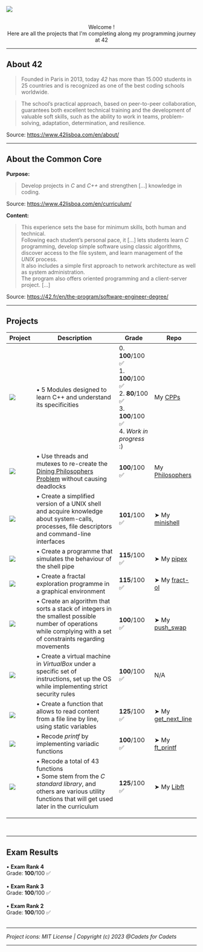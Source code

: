 <img src="https://i.postimg.cc/3JL1G0Jd/Common-core-1.png"></img><br><br>

<p align="center">Welcome !<br>
Here are all the projects that I'm completing along my programming journey at 42</p>

___________________

## About 42
>Founded in Paris in 2013, today <i>42</i> has more than 15.000 students in 25 countries and is recognized as one of the best coding schools worldwide.

>The school’s practical approach, based on peer-to-peer collaboration, guarantees both excellent technical training and the development of valuable soft skills, such as the ability to work in teams, problem-solving, adaptation, determination, and resilience.

Source: https://www.42lisboa.com/en/about/
___________________
## About the Common Core
**Purpose:**
>Develop projects in <i>C</i> and <i>C++</i> and strengthen [...] knowledge in coding.

Source: https://www.42lisboa.com/en/curriculum/

**Content:**
>This experience sets the base for minimum skills, both human and technical. <br>
>Following each student’s personal pace, it [...] lets students learn <i>C</i> programming, develop simple software using classic algorithms, discover access to the file system, and learn management of the <i>UNIX</i> process. <br>
>It also includes a simple first approach to network architecture as well as system administration. <br>
>The program also offers oriented programming and a client-server project. [...] 

Source: https://42.fr/en/the-program/software-engineer-degree/

___________________
## Projects

| Project | Description | Grade | Repo |
| ------------- | ------------- | ------------- | ------------- |
| <a href="https://github.com/CamilleJMBouvet/Common-Core-42-Lisboa/tree/master/CPP_part1"><img src="https://raw.githubusercontent.com/ayogun/42-project-badges/main/badges/cppe.png"></img> | • 5 Modules designed to learn C++ and understand its specificities | 0. **100**/100 ✅<br>1. **100**/100 ✅<br>2. **80**/100 ✅<br>3. **100**/100 ✅<br>4. <i>Work in progress</i> :) | My [CPPs](https://github.com/CamilleJMBouvet/Common-Core-42-Lisboa/tree/master/CPP_part1) |
| <a href="https://github.com/CamilleJMBouvet/Common-Core-42-Lisboa/tree/master/philo"><img src="https://raw.githubusercontent.com/ayogun/42-project-badges/main/badges/philosopherse.png"></img> | • Use threads and mutexes to re-create the <a href= "https://en.wikipedia.org/wiki/Dining_philosophers_problem">Dining Philosophers Problem</a> without causing deadlocks | **100**/100 ✅<br> | My [Philosophers](https://github.com/CamilleJMBouvet/Common-Core-42-Lisboa/tree/master/philo) |
| <a href="https://github.com/CamilleJMBouvet/Common-Core-42-Lisboa/tree/master/minishell"><img src="https://raw.githubusercontent.com/byaliego/42-project-badges/main/badges/minishelle.png"></img> | • Create a simplified version of a UNIX shell and acquire knowledge about system-calls, processes, file descriptors and command-line interfaces  | **101**/100 ✅<br> | ➤ My [minishell](https://github.com/CamilleJMBouvet/Common-Core-42-Lisboa/tree/master/minishell) |
| <a href="https://github.com/CamilleJMBouvet/Common-Core-42-Lisboa/tree/master/pipex"><img src="https://raw.githubusercontent.com/byaliego/42-project-badges/main/badges/pipexm.png"></img> | • Create a programme that simulates the behaviour of the shell pipe | **115**/100 ✅<br> | ➤ My [pipex](https://github.com/CamilleJMBouvet/Common-Core-42-Lisboa/tree/master/pipex) |
| <a href="https://github.com/CamilleJMBouvet/Common-Core-42-Lisboa/tree/master/fract-ol"><img src="https://raw.githubusercontent.com/byaliego/42-project-badges/main/badges/fract-olm.png"></img> | • Create a fractal exploration programme in a graphical environment | **115**/100 ✅<br> | ➤ My [fract-ol](https://github.com/CamilleJMBouvet/Common-Core-42-Lisboa/tree/master/fract-ol) |
| <a href="https://github.com/CamilleJMBouvet/Common-Core-42-Lisboa/tree/master/push_swap"><img src="https://raw.githubusercontent.com/byaliego/42-project-badges/main/badges/push_swape.png"></img> | • Create an algorithm that sorts a stack of integers in the smallest possible number of operations<br>while complying with a set of constraints regarding movements | **100**/100 ✅<br> | ➤ My [push_swap](https://github.com/CamilleJMBouvet/Common-Core-42-Lisboa/tree/master/push_swap) |
| <img src="https://raw.githubusercontent.com/byaliego/42-project-badges/main/badges/born2beroote.png"></img> | • Create a virtual machine in <i>VirtualBox</i> under a specific set of instructions, set up the OS<br>while implementing strict security rules | **100**/100 ✅<br> | N/A  |
| <a href="https://github.com/CamilleJMBouvet/Common-Core-42-Lisboa/tree/master/get_next_line"><img src="https://raw.githubusercontent.com/byaliego/42-project-badges/main/badges/get_next_linem.png"></img> | • Create a function that allows to read content from a file line by line, using static variables | **125**/100 ✅<br> | ➤ My [get_next_line](https://github.com/CamilleJMBouvet/Common-Core-42-Lisboa/tree/master/get_next_line) |
| <a href="https://github.com/CamilleJMBouvet/Common-Core-42-Lisboa/tree/master/ft_printf"><img src="https://raw.githubusercontent.com/byaliego/42-project-badges/main/badges/ft_printfe.png"></img> | • Recode <i>printf</i> by implementing variadic functions | **100**/100 ✅<br> | ➤ My [ft_printf](https://github.com/CamilleJMBouvet/Common-Core-42-Lisboa/tree/master/ft_printf) |
| <a href="https://github.com/CamilleJMBouvet/Common-Core-42-Lisboa/tree/master/Libft"><img src="https://raw.githubusercontent.com/byaliego/42-project-badges/main/badges/libftm.png"></img> | • Recode a total of 43 functions<br>• Some stem from the <i>C standard library</i>, and others are various utility functions that will get used later in the curriculum</p> | **125**/100 ✅<br> | ➤ My [Libft](https://github.com/CamilleJMBouvet/CommonCore/tree/master/Libft) |




<br>

___________________
## Exam Results
• **Exam Rank 4**<br>
Grade: **100**/100 ✅<br>
<br>
• **Exam Rank 3**<br>
Grade: **100**/100 ✅<br>
<br>
• **Exam Rank 2**<br>
Grade: **100**/100 ✅<br><br>

___________________
<i>Project icons: MIT License | Copyright (c) 2023 @Cadets for Cadets</i>

___________________
